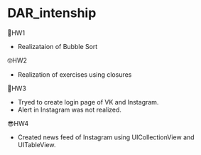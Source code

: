 # DAR_intenship

🙂HW1

- Realizataion of Bubble Sort

🤓HW2

- Realization of exercises using closures

🤯HW3

- Tryed to create login page of VK and Instagram. 
- Alert in Instagram was not realized.

😎HW4

- Created news feed of Instagram using UICollectionView and UITableView.

